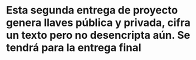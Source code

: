 # Esta segunda entrega de proyecto genera llaves pública y privada, cifra un texto pero no desencripta aún. Se tendrá para la entrega final
